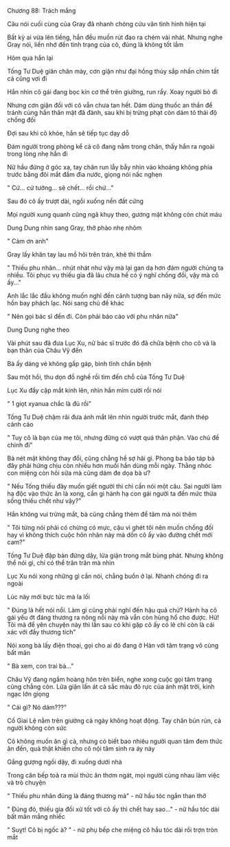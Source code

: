 




Chương 88: Trách mắng

Câu nói cuối cùng của Gray đã nhanh chóng cứu vãn tình hình hiện tại

Bất kỳ ai vừa lên tiếng, hắn đều muốn rút đao ra chém vài nhát. Nhưng nghe Gray nói, liền nhớ đến tình trạng của cô, đúng là không tốt lắm

Hôm qua hắn lại

Tống Tư Duệ giãn chân mày, cơn giận như đại hồng thủy sắp nhấn chìm tất cả cũng vơi đi

Hắn nhìn cô gái đang bọc kín cơ thể trên giường, run rẩy. Xoay người bỏ đi

Nhưng cơn giận đối với cô vẫn chưa tan hết. Dám dùng thuốc an thần để tránh cùng hắn thân mật đã đành, sau khi bị trừng phạt còn dám tỏ thái độ chống đối

Đợi sau khi cô khỏe, hắn sẽ tiếp tục dạy dỗ

Đám người trong phòng kể cả cô đang nằm trong chăn, thấy hắn ra ngoài trong lòng nhẹ hẳn đi

Nữ hầu đứng ở góc xa, tay chân run lẫy bẫy nhìn vào khoảng không phía trước bằng đôi mắt đầm đìa nước, giọng nói nấc nghẹn

" Cứ... cứ tưởng... sẽ chết... rồi chứ..."


Sau đó cô ấy trượt dài, ngồi xuống nền đất cứng



Mọi người xung quanh cũng ngã khụy theo, gương mặt không còn chút máu

Dung Dung nhìn sang Gray, thở phào nhẹ nhõm

" Cảm ơn anh"

Gray lấy khăn tay lau mồ hôi trên trán, khẽ thì thầm

" Thiếu phu nhân... nhút nhát như vậy mà lại gan dạ hơn đám người chúng ta nhiều. Tôi phục vụ thiếu gia đã lâu chưa hề có ý nghĩ chống đối, vậy mà cô ấy..."

Anh lắc lắc đầu không muốn nghĩ đến cảnh tượng ban nãy nữa, sợ đến mức hồn bay phách lạc. Nói sang chủ đề khác

" Nên gọi bác sĩ đến đi. Còn phải báo cáo với phu nhân nữa"

Dung Dung nghe theo

Vài phút sau đã đưa Lục Xu, nữ bác sĩ trước đó đã chữa bệnh cho cô và là bạn thân của Châu Vỹ đến

Bà ấy dáng vẻ không gấp gáp, bình tĩnh chẩn bệnh

Sau một hồi, thu dọn đồ nghề rồi tìm đến chỗ của Tống Tư Duệ

Lục Xu đẩy cặp mắt kính lên, nhìn hắn mỉm cười rồi nói


" 1 giọt xyanua chắc là đủ rồi"

Tống Tư Duệ chậm rãi đưa ánh mắt lên nhìn người trước mắt, đanh thép cảnh cáo

" Tuy cô là bạn của mẹ tôi, nhưng đừng có vượt quá thân phận. Vào chủ đề chính đi"

Bà nét mặt không thay đổi, cũng chẳng hề sợ hãi gì. Phong ba bão táp bà đây phải hứng chịu còn nhiều hơn muối hắn dùng mỗi ngày. Thằng nhóc con miệng còn hôi sữa mà cũng dám đe dọa bà ư?

" Nếu Tống thiếu đây muốn giết người thì chỉ cần nói một câu. Sai người làm hạ độc vào thức ăn là xong, cần gì hành hạ con gái người ta đến mức thừa sống thiếu chết như vậy?"

Hắn không vui trừng mắt, bà cũng chẳng thèm để tâm mà nói thêm

" Tôi từng nói phải có chừng có mực, cậu vì ghét tôi nên muốn chống đối hay vì không thích cuộc hôn nhân này mà dồn cô ấy vào đường chết mới cam?"

Tống Tư Duệ đập bàn đứng dậy, lửa giận trong mắt bùng phát. Nhưng không thể nói gì, chỉ có thể trân trân mà nhìn

Lục Xu nói xong những gì cần nói, chẳng buồn ở lại. Nhanh chóng đi ra ngoài

Lúc này mới bực tức mà la lối

" Đúng là hết nói nổi. Làm gì cũng phải nghĩ đến hậu quả chứ? Hành hạ cô gái yếu ớt đáng thương ra nông nỗi này mà vẫn còn hùng hổ cho được. Hừ! Tôi mà để yên chuyện này thì lần sau có khi gặp cô ấy có lẽ chỉ còn là cái xác với đầy thương tích"

Nói xong bà lấy điện thoại, gọi cho ai đó đang ở Hàn với tâm trạng vô cùng bất mãn

" Bà xem, con trai bà..."

Châu Vỹ đang ngắm hoàng hôn trên biển, nghe xong cuộc gọi tâm trạng cũng chẳng còn. Lửa giận lấn át cả sắc màu đỏ rực của ánh mặt trời, kinh ngạc lớn giọng

" Cái gì? Nó dám???"



Cố Giai Lệ nằm trên giường cả ngày không hoạt động. Tay chân bủn rủn, cả người không còn sức

Cô không muốn ăn gì cả, nhưng có biết bao nhiêu người quan tâm đem thức ăn đến, quả thật khiến cho cô nội tâm sinh ra áy náy

Gắng gượng ngồi dậy, đi xuống dưới nhà

Trong căn bếp toả ra mùi thức ăn thơm ngát, mọi người cùng nhau làm việc và trò chuyện

" Thiếu phu nhân đúng là đáng thương mà" - nữ hầu tóc ngắn than thở

" Đúng đó, thiếu gia đối xử tốt với cô ấy thì chết hay sao..." - nữ hầu tóc dài bất mãn mắng nhiếc

" Suỵt! Cô bị ngốc à? " - nữ phụ bếp che miệng cô hầu tóc dài rồi trợn tròn mắt




